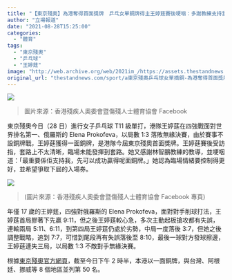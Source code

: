 ```yaml
---
title: "【東京殘奧】為港奪得首面獎牌　乒乓女單銅牌得主王婷莛賽後哽咽：多謝教練支持我"
author: "立場報道"
date: "2021-08-28T15:25:00"
categories:
  - "體育"
tags:
  - "東京殘奧"
  - "乒乓球"
  - "王婷莛"
image: "http://web.archive.org/web/2021im_/https://assets.thestandnews.com/media/photos/2-02.png"
original_url: "thestandnews.com/sport/a東京殘奧乒乓球女單摘銅-為港奪得首面獎牌-王婷莛賽後哽咽多謝教練支持我"
---
```

![](http://web.archive.org/web/2021im_/https://assets.thestandnews.com/media/photos/2-02.png)
> 圖片來源：香港殘疾人奧委會暨傷殘人士體育協會 Facebook

東京殘奧今日（28 日）進行女子乒乓球 T11 級單打，港隊王婷莛在四強戰面對世界排名第一、俄羅斯的 Elena Prokofeva，以局數 1:3 落敗無緣決賽，由於賽事不設銅牌戰，王婷莛獲得一面銅牌，是港隊今屆東京殘奧首面獎牌。王婷莛賽後受訪指，套路上不太清晰，臨場未能發揮到套路。她又感謝林智鵬教練的教導，並哽咽道：「最重要係佢支持我，先可以成功贏得呢面銅牌。」她認為臨場情緒要控制得更好，並希望爭取下屆的入場券。

![](http://web.archive.org/web/2021im_/https://assets.thestandnews.com/media/photos/wong.png)
> (圖片來源：香港殘疾人奧委會暨傷殘人士體育協會 Facebook 專頁)

年僅 17 歲的王婷莛，四強對俄羅斯的 Elena Prokofeva，面對對手削球打法，王婷莛首局膠著下先贏 9:11，但之後王婷莛較心急，多次主動起板搶攻都有失誤，連輸兩局 5:11、6:11，到第四局王婷莛仍處於劣勢，中局一度落後 3:7，但她之後調整戰略，追到 7:7，可惜到尾段再有失誤落後至 8:10，最後一球對方發球擦邊，王婷莛連失三局，以局數 1:3 不敵對手無緣決賽。

根據[東京殘奧官方網頁](http://web.archive.org/web/20211229132243/https://www.paralympic.org/tokyo-2020/results/medalstandings)，截至今日下午 2 時半，本港以一面銅牌，與台灣、阿根廷、挪威等 8 個地區並列第 50 名。